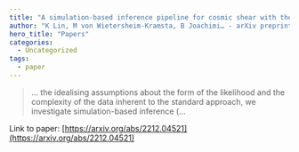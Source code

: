 ```yaml
---
title: "A simulation-based inference pipeline for cosmic shear with the Kilo-Degree Survey"
author: "K Lin, M von Wietersheim-Kramsta, B Joachimi… - arXiv preprint arXiv …, 2022 - arxiv.org"
hero_title: "Papers"
categories:
  - Uncategorized
tags:
  - paper
---
```



>… the idealising assumptions about the form of the likelihood and the complexity of the data inherent to the standard approach, we investigate simulation-based inference (…

Link to paper: [https://arxiv.org/abs/2212.04521](https://arxiv.org/abs/2212.04521)
